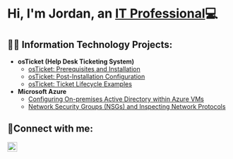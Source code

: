<h1>Hi, I'm Jordan, an <a href="https://linkedin.com/in/jordan-jefferson-518788314">IT Professional</a>💻</h1>

<h2>👨‍💻 Information Technology Projects:</h2>

- <b>osTicket (Help Desk Ticketing System)</b>
  - [osTicket: Prerequisites and Installation](https://github.com/JordanJefferson/osticket-prereqs)
  - [osTicket: Post-Installation Configuration](https://github.com/JordanJefferson/post-install-config)
  - [osTicket: Ticket Lifecycle Examples](https://github.com/JordanJefferson/ticket-lifecycle)
- <b>Microsoft Azure</b>
  - [Configuring On-premises Active Directory within Azure VMs](https://github.com/JordanJefferson/configure-ad)
  - [Network Security Groups (NSGs) and Inspecting Network Protocols](https://github.com/JordanJefferson/azure-network-protocols)

<h2>🤳Connect with me:</h2>

[<img align="left" alt="Jordan | LinkedIn" width="22px" src="https://cdn.jsdelivr.net/npm/simple-icons@v3/icons/linkedin.svg" />][linkedin]

[linkedin]: https://linkedin.com/in/jordan-jefferson-518788314
